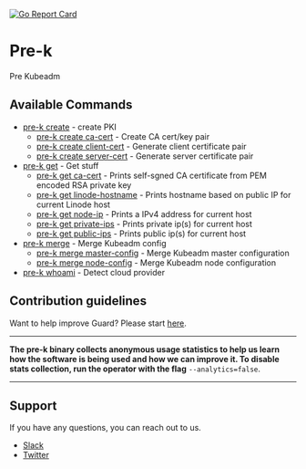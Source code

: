 [![Go Report Card](https://goreportcard.com/badge/github.com/appscode/pre-k)](https://goreportcard.com/report/github.com/appscode/pre-k)

# Pre-k
Pre Kubeadm


## Available Commands
* [pre-k create](/docs/reference/pre-k_create.md)	 - create PKI
  * [pre-k create ca-cert](/docs/reference/pre-k_create_ca-cert.md)	 - Create CA cert/key pair
  * [pre-k create client-cert](/docs/reference/pre-k_create_client-cert.md)	 - Generate client certificate pair
  * [pre-k create server-cert](/docs/reference/pre-k_create_server-cert.md)	 - Generate server certificate pair
* [pre-k get](/docs/reference/pre-k_get.md)	 - Get stuff
  * [pre-k get ca-cert](/docs/reference/pre-k_get_ca-cert.md)	 - Prints self-sgned CA certificate from PEM encoded RSA private key
  * [pre-k get linode-hostname](/docs/reference/pre-k_get_linode-hostname.md)	 - Prints hostname based on public IP for current Linode host
  * [pre-k get node-ip](/docs/reference/pre-k_get_node-ip.md)	 - Prints a IPv4 address for current host
  * [pre-k get private-ips](/docs/reference/pre-k_get_private-ips.md)	 - Prints private ip(s) for current host
  * [pre-k get public-ips](/docs/reference/pre-k_get_public-ips.md)	 - Prints public ip(s) for current host
* [pre-k merge](/docs/reference/pre-k_merge.md)	 - Merge Kubeadm config
  * [pre-k merge master-config](/docs/reference/pre-k_merge_master-config.md)	 - Merge Kubeadm master configuration
  * [pre-k merge node-config](/docs/reference/pre-k_merge_node-config.md)	 - Merge Kubeadm node configuration
* [pre-k whoami](/docs/reference/pre-k_whoami.md)	 - Detect cloud provider


## Contribution guidelines
Want to help improve Guard? Please start [here](/CONTRIBUTING.md).

---

**The pre-k binary collects anonymous usage statistics to help us learn how the software is being used and how we can improve it. To disable stats collection, run the operator with the flag** `--analytics=false`.

---

## Support
If you have any questions, you can reach out to us.
* [Slack](https://slack.appscode.com)
* [Twitter](https://twitter.com/AppsCodeHQ)
